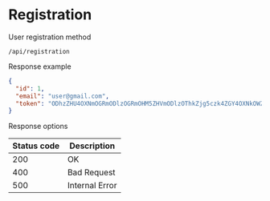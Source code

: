 Registration
===================

User registration method

```shell title="Method <span class='color-method'>POST</span>"
/api/registration
```

Response example

```json title="Response <span class='color-200'>200</span>"
{
  "id": 1,
  "email": "user@gmail.com",
  "token": "ODhzZHU4OXNmOGRmODlzOGRmOHM5ZHVmODlzOThkZjg5czk4ZGY4OXNkOWZzODlkZg=="
}
```

Response options

| Status code                            | Description    |
|----------------------------------------|----------------|
| <span class='color-200'>200</span>     | OK             |
| <span class='color-error'>400</span>   | Bad Request    |
| <span class='color-error'>500</span>   | Internal Error |